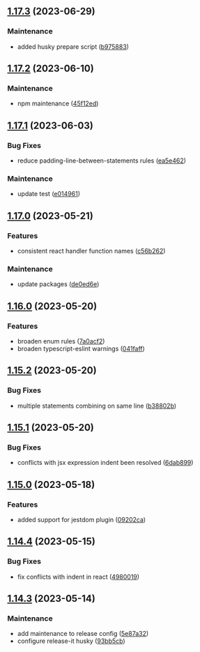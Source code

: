 

## [1.17.3](https://github.com/danielc92/eslint-config-dc/compare/v1.17.2...v1.17.3) (2023-06-29)


### Maintenance

* added husky prepare script ([b975883](https://github.com/danielc92/eslint-config-dc/commit/b9758834de0e9273060dc5ab5963cfe26064fb01))

## [1.17.2](https://github.com/danielc92/eslint-config-dc/compare/v1.17.1...v1.17.2) (2023-06-10)


### Maintenance

* npm maintenance ([45f12ed](https://github.com/danielc92/eslint-config-dc/commit/45f12ed644a485c57d69b0c22eb0912f1c3ab7e1))

## [1.17.1](https://github.com/danielc92/eslint-config-dc/compare/v1.17.0...v1.17.1) (2023-06-03)


### Bug Fixes

* reduce padding-line-between-statements rules ([ea5e462](https://github.com/danielc92/eslint-config-dc/commit/ea5e4626e81b20a8ceae917d1275977b37937788))


### Maintenance

* update test ([e014961](https://github.com/danielc92/eslint-config-dc/commit/e014961b0141855c8aa7bfbf8d75b3648e0a90bf))

## [1.17.0](https://github.com/danielc92/eslint-config-dc/compare/v1.16.0...v1.17.0) (2023-05-21)


### Features

* consistent react handler function names ([c56b262](https://github.com/danielc92/eslint-config-dc/commit/c56b262549ccffc5fa896b8353c724a47bf373ce))


### Maintenance

* update packages ([de0ed6e](https://github.com/danielc92/eslint-config-dc/commit/de0ed6e53b9fb4c6e2645debc15d6ec5721a351a))

## [1.16.0](https://github.com/danielc92/eslint-config-dc/compare/v1.15.2...v1.16.0) (2023-05-20)


### Features

* broaden enum rules ([7a0acf2](https://github.com/danielc92/eslint-config-dc/commit/7a0acf20332f3a7277bd44efafbce87d345b04aa))
* broaden typescript-eslint warnings ([041faff](https://github.com/danielc92/eslint-config-dc/commit/041faffaf3cd9e43f9660aa3dcb8cd19aa3f6684))

## [1.15.2](https://github.com/danielc92/eslint-config-dc/compare/v1.15.1...v1.15.2) (2023-05-20)


### Bug Fixes

* multiple statements combining on same line ([b38802b](https://github.com/danielc92/eslint-config-dc/commit/b38802b2005916f946622ed715d8ae63bc30326d))

## [1.15.1](https://github.com/danielc92/eslint-config-dc/compare/v1.15.0...v1.15.1) (2023-05-20)


### Bug Fixes

* conflicts with jsx expression indent been resolved ([6dab899](https://github.com/danielc92/eslint-config-dc/commit/6dab899162551ab272cfc658ae3f509e43af4a6f))

## [1.15.0](https://github.com/danielc92/eslint-config-dc/compare/v1.14.4...v1.15.0) (2023-05-18)


### Features

* added support for jestdom plugin ([09202ca](https://github.com/danielc92/eslint-config-dc/commit/09202cac9c2286eb204dbd84d7b376d5886a187d))

## [1.14.4](https://github.com/danielc92/eslint-config-dc/compare/v1.14.3...v1.14.4) (2023-05-15)


### Bug Fixes

* fix conflicts with indent in react ([4980019](https://github.com/danielc92/eslint-config-dc/commit/4980019cfc094c22d84442e5bed25bc9f6c322ca))

## [1.14.3](https://github.com/danielc92/eslint-config-dc/compare/v1.14.2...v1.14.3) (2023-05-14)


### Maintenance

* add maintenance to release config ([5e87a32](https://github.com/danielc92/eslint-config-dc/commit/5e87a32d402b8812aa91260b21b48488304ac6d7))
* configure release-it husky ([93bb5cb](https://github.com/danielc92/eslint-config-dc/commit/93bb5cba6c0cfe870cf0298ad29d3db9f032ca80))